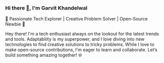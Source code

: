 ###  Hi there 👋, I'm Garvit Khandelwal

🌟 Passionate Tech Explorer | Creative Problem Solver | Open-Source Newbie 🚀

Hey there! I'm a tech enthusiast always on the lookout for the latest trends and tools.
Adaptability is my superpower, and I love diving into new technologies to find creative solutions to tricky problems.
While I love to make open-source contributions, I'm eager to learn and collaborate. Let’s build something amazing together! 🌐

<!--
**Garvit-77/Garvit-77** is a ✨ _special_ ✨ repository because its `README.md` (this file) appears on your GitHub profile.

Here are some ideas to get you started:

- 🔭 I’m currently working on ...
- 🌱 I’m currently learning ...
- 👯 I’m looking to collaborate on ...
- 🤔 I’m looking for help with ...
- 💬 Ask me about ...
- 📫 How to reach me: ...
- 😄 Pronouns: ...
- ⚡ Fun fact: ...
-->
